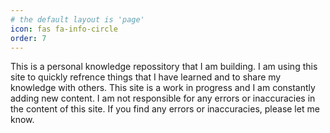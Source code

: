```yaml
---
# the default layout is 'page'
icon: fas fa-info-circle
order: 7
---
```

This is a personal knowledge repossitory that I am building. I am using this site to quickly refrence things that I have learned and to share my knowledge with others. This site is a work in progress and I am constantly adding new content. I am not responsible for any errors or inaccuracies in the content of this site. If you find any errors or inaccuracies, please let me know.